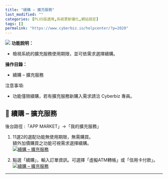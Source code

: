 ```yaml
---
title: "續購 – 擴充服務"
last_modified: ""
categories: [PLUS版適用,系統更新優化,網站設定]
tags: []
permalink: "https://www.cyberbiz.io/helpcenter/?p=2020"
---
```


![](https://www.cyberbiz.io/helpcenter/wp-content/uploads/PLUS版3.png)
**功能說明：**  


* 檢視系統的擴充服務使用期限，並可依需求選擇續購。

**操作目錄：**

* 續購 – 擴充服務

注意事項:  

* 功能僅限續購，若有擴充服務新購入需求請洽 Cyberbiz 專員。

## 📌 續購 – 擴充服務


後台路徑 :「APP MARKET」→「我的擴充服務」  


1. 11選2的選配功能無使用期限，無需購買。  
額外加價購買之功能可視需求選擇續購。  
[![續購 – 擴充服務](https://www.cyberbiz.io/helpcenter/wp-content/uploads/續購-–-擴充服務01.png)](https://www.cyberbiz.io/helpcenter/wp-content/uploads/續購-–-擴充服務01.png)

2. 點選「續購」，輸入訂單資訊。可選擇「虛擬ATM轉帳」或「信用卡付款」。 [![續購 – 擴充服務](https://www.cyberbiz.io/helpcenter/wp-content/uploads/續購-–-擴充服務02.png)](https://www.cyberbiz.io/helpcenter/wp-content/uploads/續購-–-擴充服務02.png)

* * *



